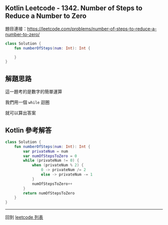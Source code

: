 ## Kotlin Leetcode - 1342. Number of Steps to Reduce a Number to Zero

題目連接：<https://leetcode.com/problems/number-of-steps-to-reduce-a-number-to-zero/>

```kotlin
class Solution {
    fun numberOfSteps(num: Int): Int {

    }
}
```

## 解題思路

這一題考的是數字的簡單運算

我們用一個 `while` 迴圈 

就可以算出答案

## Kotlin 參考解答

```kotlin
class Solution {
    fun numberOfSteps(num: Int): Int {
        var privateNum = num
        var numOfStepsToZero = 0
        while (privateNum != 0) {
            when (privateNum % 2) {
                0 -> privateNum /= 2
                else -> privateNum -= 1
            }
            numOfStepsToZero++
        }
        return numOfStepsToZero
    }
}
```

------

回到 [leetcode 列表](index.md)

